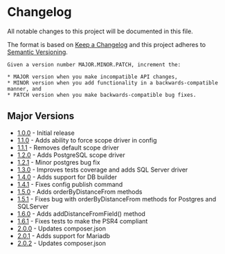 # Changelog
All notable changes to this project will be documented in this file.

The format is based on [Keep a Changelog](http://keepachangelog.com/en/1.0.0/)
and this project adheres to [Semantic Versioning](http://semver.org/spec/v2.0.0.html).

    Given a version number MAJOR.MINOR.PATCH, increment the:

    * MAJOR version when you make incompatible API changes,
    * MINOR version when you add functionality in a backwards-compatible manner, and
    * PATCH version when you make backwards-compatible bug fixes.

## Major Versions
* [1.0.0](#400---2019-12-02) - Initial release
* [1.1.0](#400---2019-12-05) - Adds ability to force scope driver in config
* [1.1.1](#400---2019-12-31) - Removes default scope driver
* [1.2.0](#400---2019-12-31) - Adds PostgreSQL scope driver
* [1.2.1](#400---2019-12-31) - Minor postgres bug fix
* [1.3.0](#400---2020-01-04) - Improves tests coverage and adds SQL Server driver
* [1.4.0](#400---2020-01-14) - Adds support for DB builder
* [1.4.1](#400---2020-02-10) - Fixes config publish command
* [1.5.0](#400---2020-02-29) - Adds orderByDistanceFrom methods
* [1.5.1](#400---2020-02-29) - Fixes bug with orderByDistanceFrom methods for Postgres and SQLServer
* [1.6.0](#400---2020-05-05) - Adds addDistanceFromField() method
* [1.6.1](#400---2020-08-06) - Fixes tests to make the PSR4 compliant
* [2.0.0](#400---2020-12-09) - Updates composer.json
* [2.0.1](#400---2020-12-23) - Adds support for Mariadb
* [2.0.2](#400---2020-12-23) - Updates composer.json
